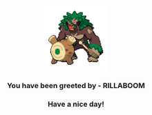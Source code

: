 <p align="center">
            <img src="https://raw.githubusercontent.com/PokeAPI/sprites/master/sprites/pokemon/812.png" width="150" height="150">
          </p>
          <h3 align="center">You have been greeted by - <b>RILLABOOM</b></h3>
          <h3 align="center">Have a nice day!</h3>
